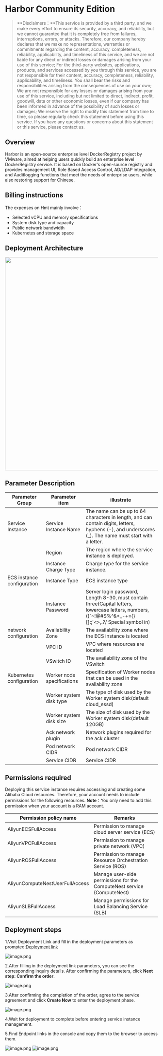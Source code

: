 # Harbor Community Edition

>**Disclaimers：**This service is provided by a third party, and we make every effort to ensure its security, accuracy, and reliability, but we cannot guarantee that it is completely free from failures, interruptions, errors, or attacks. Therefore, our company hereby declares that we make no representations, warranties or commitments regarding the content, accuracy, completeness, reliability, applicability, and timeliness of this service, and we are not liable for any direct or indirect losses or damages arising from your use of this service; For the third-party websites, applications, products, and services accessed by you through this service, you are not responsible for their content, accuracy, completeness, reliability, applicability, and timeliness. You shall bear the risks and responsibilities arising from the consequences of use on your own; We are not responsible for any losses or damages arising from your use of this service, including but not limited to direct, indirect, profit, goodwill, data or other economic losses, even if our company has been informed in advance of the possibility of such losses or damages; We reserve the right to modify this statement from time to time, so please regularly check this statement before using this service. If you have any questions or concerns about this statement or this service, please contact us.

## Overview

Harbor is an open-source enterprise level DockerRegistry project by VMware, aimed at helping users quickly build an enterprise level DockerRegistry service. It is based on Docker's open-source registry and provides management UI, Role Based Access Control, AD/LDAP integration, and Auditlogging functions that meet the needs of enterprise users, while also restoring support for Chinese.

## Billing instructions

The expenses on Hmt mainly involve：

- Selected vCPU and memory specifications
- System disk type and capacity
- Public network bandwidth
- Kubernetes and storage space

## Deployment Architecture

<img src="1.png" width="1500" height="700" align="bottom"/>

## Parameter Description

| Parameter Group            | Parameter item             | illustrate                                                                                                                                           |
|----------------------------|----------------------------|------------------------------------------------------------------------------------------------------------------------------------------------------|
| Service Instance           | Service Instance Name      | The name can be up to 64 characters in length, and can contain digits, letters, hyphens (-), and underscores (_). The name must start with a letter. |
|                            | Region                     | The region where the service instance is deployed.                                                                                                   |
|                            | Instance Charge Type       | Charge type for the service instance.                                                                                                                |
| ECS instance configuration | Instance Type              | ECS instance type                                                                                                                                    |
|                            | Instance Password          | Server login password, Length 8-30, must contain three(Capital letters, lowercase letters, numbers, ()`~!@#$%^&*_-+={}[]:;'<>,.?/ Special symbol in) |
| network configuration      | Availability Zone          | The availability zone where the ECS instance is located                                                                                              |
|                            | VPC ID                     | VPC where resources are located                                                                                                                      |
|                            | VSwitch ID                 | The availability zone of the VSwitch                                                                                                                 |
| Kubernetes configuration   | Worker node specifications | Specification of Worker nodes that can be used in the availability zone                                                                              |
|                            | Worker system disk type    | The type of disk used by the Worker system disk(default cloud_essd)                                                                                  |
|                            | Worker system disk size    | The size of disk used by the Worker system disk(default 120GB)                                                                                       |
|                            | Ack network plugin         | Network plugins required for the ack cluster                                                                                                         |
|                            | Pod network CIDR           | Pod network CIDR                                                                                                                                     |
|                            | Service CIDR               | Service CIDR                                                                                                                                         |

## Permissions required

Deploying this service instance requires accessing and creating some Alibaba Cloud resources. Therefore, your account needs to include permissions for the following resources.
  **Note**：You only need to add this permission when your account is a RAM account.

| Permission policy name            | Remarks                                                                |
|-----------------------------------|------------------------------------------------------------------------|
| AliyunECSFullAccess               | Permission to manage cloud server service (ECS)                        |
| AliyunVPCFullAccess               | Permission to manage private network (VPC)                             |
| AliyunROSFullAccess               | Permission to manage Resource Orchestration Service (ROS)              |
| AliyunComputeNestUserFullAccess   | Manage user-side permissions for the ComputeNest service (ComputeNest) |
| AliyunSLBFullAccess               | Manage permissions for Load Balancing Service (SLB)                    |

## Deployment steps

1.Visit Deployment Link and fill in the deployment parameters as prompted:[Deployment link](https://computenest.console.aliyun.com/service/instance/create/cn-hangzhou?type=user&ServiceId=service-2b7575c1f3d74026aec5)

![image.png](2.png)

2.After filling in the deployment link parameters, you can see the corresponding inquiry details. After confirming the parameters, click **Next step: Confirm the order**.

![image.png](3.png)

3.After confirming the completion of the order, agree to the service agreement and click **Create Now** to enter the deployment phase.

![image.png](4.png)

4.Wait for deployment to complete before entering service instance management.

5.Find Endpoint links in the console and copy them to the browser to access them.

![image.png](5.png)
![image.png](6.png)
